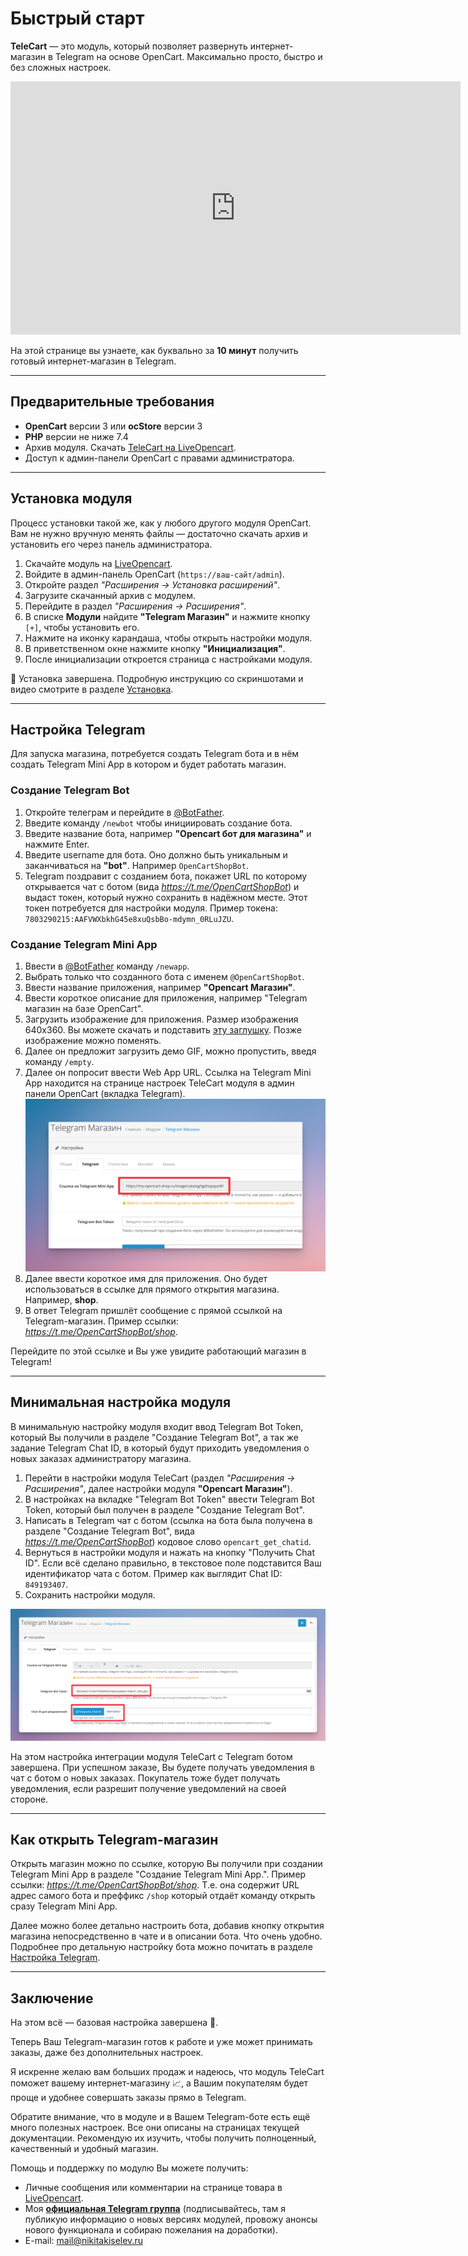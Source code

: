 # Быстрый старт

**TeleCart** — это модуль, который позволяет развернуть интернет-магазин в Telegram на основе OpenCart. Максимально
просто, быстро и без сложных настроек.

<iframe width="720" height="405" src="https://rutube.ru/play/embed/c1e690230db15f4e7d8901a60e8ffcb5/" frameBorder="0" allow="clipboard-write; autoplay" webkitAllowFullScreen mozallowfullscreen allowFullScreen></iframe>

На этой странице вы узнаете, как буквально за **10 минут** получить готовый интернет-магазин в Telegram.

---

## Предварительные требования

- **OpenCart** версии 3 или **ocStore** версии 3
- **PHP** версии не ниже 7.4
- Архив модуля. Скачать [TeleCart на LiveOpencart](https://liveopencart.ru/opencart-moduli-shablony/moduli/telecart).
- Доступ к админ-панели OpenCart с правами администратора.

---

## Установка модуля

Процесс установки такой же, как у любого другого модуля OpenCart.
Вам не нужно вручную менять файлы — достаточно скачать архив и установить его через панель администратора.

1. Скачайте модуль на [LiveOpencart](https://liveopencart.ru/opencart-moduli-shablony/moduli/telecart).
2. Войдите в админ-панель OpenCart (`https://ваш-сайт/admin`).
3. Откройте раздел _"Расширения -> Установка расширений"_.
4. Загрузите скачанный архив с модулем.
5. Перейдите в раздел _"Расширения -> Расширения"_.
6. В списке **Модули** найдите **"Telegram Магазин"** и нажмите кнопку `[+]`, чтобы установить его.
7. Нажмите на иконку карандаша, чтобы открыть настройки модуля.
8. В приветственном окне нажмите кнопку **"Инициализация"**.
9. После инициализации откроется страница с настройками модуля.

🎇 Установка завершена. Подробную инструкцию со скриншотами и видео смотрите в разделе [Установка](install.md).

---

## Настройка Telegram

Для запуска магазина, потребуется создать Telegram бота и в нём создать Telegram Mini App в котором и будет работать магазин.

### Создание Telegram Bot

1. Откройте телеграм и перейдите в [@BotFather](https://t.me/botfather).
2. Введите команду `/newbot` чтобы инициировать создание бота.
3. Введите название бота, например **"Opencart бот для магазина"** и нажмите Enter.
4. Введите username для бота. Оно должно быть уникальным и заканчиваться на **"bot"**. Например `OpenCartShopBot`.
5. Telegram поздравит с созданием бота, покажет URL по которому открывается чат с ботом (вида _https://t.me/OpenCartShopBot_) и выдаст токен, который нужно сохранить в надёжном месте. Этот токен потребуется для настройки модуля. Пример токена: `7803290215:AAFVWXbkhG45e8xuQsbBo-mdymn_0RLuJZU`.

### Создание Telegram Mini App

1. Ввести в [@BotFather](https://t.me/botfather) команду `/newapp`.
2. Выбрать только что созданного бота с именем `@OpenCartShopBot`.
3. Ввести название приложения, например **"Opencart Магазин"**.
4. Ввести короткое описание для приложения, например "Telegram магазин на базе OpenCart".
5. Загрузить изображение для приложения. Размер изображения 640x360. Вы можете скачать и подставить [эту заглушку](https://dummyimage.com/640x360/000/fff). Позже изображение можно поменять.
6. Далее он предложит загрузить демо GIF, можно пропустить, введя команду `/empty`.
7. Далее он попросит ввести Web App URL. Ссылка на Telegram Mini App находится на странице настроек TeleCart модуля в админ панели OpenCart (вкладка Telegram).
    ![telecart-telegram-web-app-url.png](images/telecart-telegram-web-app-url.png)
8. Далее ввести короткое имя для приложения. Оно будет использоваться в ссылке для прямого открытия магазина. Например, **shop**.
9. В ответ Telegram пришлёт сообщение с прямой ссылкой на Telegram-магазин. Пример ссылки: _https://t.me/OpenCartShopBot/shop_.

Перейдите по этой ссылке и Вы уже увидите работающий магазин в Telegram!

---

## Минимальная настройка модуля

В минимальную настройку модуля входит ввод Telegram Bot Token, который Вы получили в разделе "Создание Telegram Bot", а так же задание Telegram Chat ID, в который будут приходить уведомления о новых заказах администратору магазина.

1. Перейти в настройки модуля TeleCart (раздел _"Расширения -> Расширения"_, далее настройки модуля **"Opencart Магазин"**).
2. В настройках на вкладке "Telegram Bot Token" ввести Telegram Bot Token, который был получен в разделе "Создание Telegram Bot".
3. Написать в Telegram чат с ботом (ссылка на бота была получена в разделе "Создание Telegram Bot", вида _https://t.me/OpenCartShopBot_) кодовое слово `opencart_get_chatid`.
4. Вернуться в настройки модуля и нажать на кнопку "Получить Chat ID". Если всё сделано правильно, в текстовое поле подставится Ваш идентификатор чата с ботом. Пример как выглядит Chat ID: `849193407`.
5. Сохранить настройки модуля.

![Telegram Bot Token и Char ID в настройках TeleCart](images/telecart-settings-tg.png)

На этом настройка интеграции модуля TeleCart с Telegram ботом завершена. При успешном заказе, Вы будете получать уведомления в чат с ботом о новых заказах. Покупатель тоже будет получать уведомления, если разрешит получение уведомлений на своей стороне.

---

## Как открыть Telegram-магазин

Открыть магазин можно по ссылке, которую Вы получили при создании Telegram Mini App в разделе "Создание Telegram Mini App.". Пример ссылки: _https://t.me/OpenCartShopBot/shop_. Т.е. она содержит URL адрес самого бота и преффикс `/shop` который отдаёт команду открыть сразу Telegram Mini App.

Далее можно более детально настроить бота, добавив кнопку открытия магазина непосредственно в чате и в описании бота. Что очень удобно. Подробнее про детальную настройку бота можно почитать в разделе [Настройка Telegram](./telegram.md).

---

## Заключение

На этом всё — базовая настройка завершена 🎉.

Теперь Ваш Telegram-магазин готов к работе и уже может принимать заказы, даже без дополнительных настроек.

Я искренне желаю вам больших продаж и надеюсь, что модуль TeleCart поможет вашему интернет-магазину 📈, а Вашим покупателям будет проще и удобнее совершать заказы прямо в Telegram.

Обратите внимание, что в модуле и в Вашем Telegram-боте есть ещё много полезных настроек. Все они описаны на страницах текущей документации. Рекомендую их изучить, чтобы получить полноценный, качественный и удобный магазин.

Помощь и поддержку по модулю Вы можете получить:

* Личные сообщения или комментарии на странице товара в [LiveOpencart](https://liveopencart.ru/opencart-moduli-shablony/moduli/telecart).
* Моя **[официальная Telegram группа](https://t.me/ocstore3)** (подписывайтесь, там я публикую информацию о новых версиях модулей, провожу анонсы нового функционала и собираю пожелания на доработки).
* E-mail: [mail@nikitakiselev.ru](mailto:mail@nikitakiselev.ru)